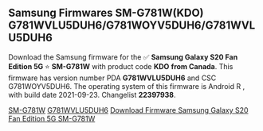 <h2>Samsung Firmwares SM-G781W(KDO) G781WVLU5DUH6/G781WOYV5DUH6/G781WVLU5DUH6</h2>
Download the Samsung firmware for the ✅ <strong>Samsung Galaxy S20 Fan Edition 5G </strong> ⭐ <strong>SM-G781W</strong> with product code <strong>KDO</strong> <strong> from Canada</strong>. This firmware has version number PDA <strong>G781WVLU5DUH6</strong> and CSC G781WOYV5DUH6. The operating system of this firmware is Android R , with build date 2021-09-23. Changelist <strong>22397938</strong>.


[SM-G781W](https://samfirm.shop/samsung/model/SM-G781W)
[G781WVLU5DUH6](https://samfirm.shop/samsung/pda/G781WVLU5DUH6)
[Download Firmware Samsung Galaxy S20 Fan Edition 5G SM-G781W](https://samfirm.shop/samsung/firmware/458419)

